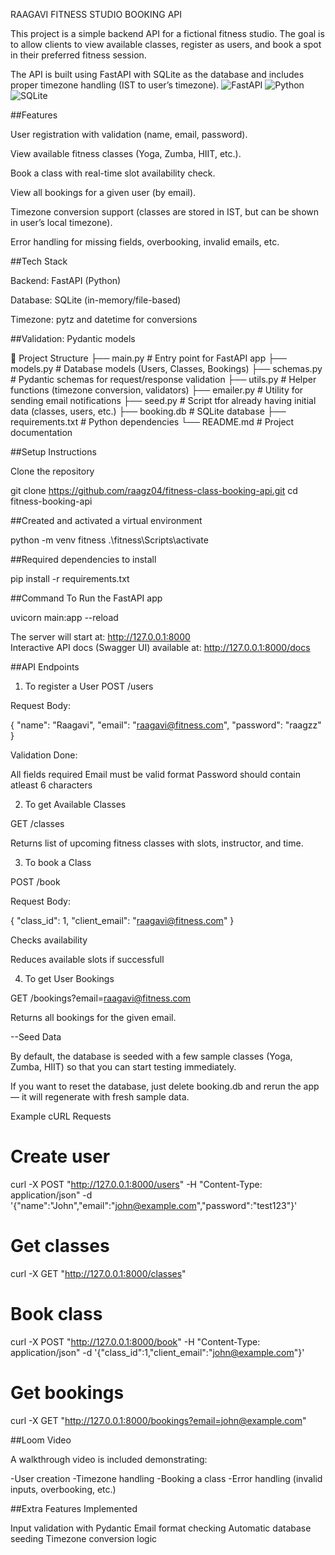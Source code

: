 RAAGAVI FITNESS STUDIO BOOKING API

This project is a simple backend API for a fictional fitness studio. The goal is to allow clients to view available classes, register as users, and book a spot in their preferred fitness session.

The API is built using FastAPI with SQLite as the database and includes proper timezone handling (IST to user’s timezone).
![FastAPI](https://img.shields.io/badge/FastAPI-005571?style=for-the-badge&logo=fastapi)
![Python](https://img.shields.io/badge/Python-3.9%2B-blue?style=for-the-badge&logo=python)
![SQLite](https://img.shields.io/badge/SQLite-07405E?style=for-the-badge&logo=sqlite)


##Features

User registration with validation (name, email, password).

View available fitness classes (Yoga, Zumba, HIIT, etc.).

Book a class with real-time slot availability check.

View all bookings for a given user (by email).

Timezone conversion support (classes are stored in IST, but can be shown in user’s local timezone).

Error handling for missing fields, overbooking, invalid emails, etc.

##Tech Stack

Backend: FastAPI (Python)

Database: SQLite (in-memory/file-based)

Timezone: pytz and datetime for conversions

##Validation: Pydantic models

📂 Project Structure
├── main.py         # Entry point for FastAPI app
├── models.py       # Database models (Users, Classes, Bookings)
├── schemas.py      # Pydantic schemas for request/response validation
├── utils.py        # Helper functions (timezone conversion, validators)
├── emailer.py      # Utility for sending email notifications
├── seed.py         # Script tfor already having initial data (classes, users, etc.)
├── booking.db      # SQLite database 
├── requirements.txt # Python dependencies
└── README.md       # Project documentation


##Setup Instructions

Clone the repository

git clone https://github.com/raagz04/fitness-class-booking-api.git
cd fitness-booking-api


##Created and activated a virtual environment

python -m venv fitness
.\fitness\Scripts\activate

##Required dependencies to install

pip install -r requirements.txt

##Command To Run the FastAPI app

uvicorn main:app --reload

The server will start at: http://127.0.0.1:8000  
Interactive API docs (Swagger UI) available at: http://127.0.0.1:8000/docs

##API Endpoints

1. To register a User
POST /users

Request Body:

{
  "name": "Raagavi",
  "email": "raagavi@fitness.com",
  "password": "raagzz"
}


Validation Done:

All fields required
Email must be valid format
Password should contain atleast 6 characters

2. To get Available Classes

GET /classes

Returns list of upcoming fitness classes with slots, instructor, and time.

3. To book a Class

POST /book

Request Body:

{
  "class_id": 1,
  "client_email": "raagavi@fitness.com"
}

Checks availability

Reduces available slots if successfull

4. To get User Bookings

GET /bookings?email=raagavi@fitness.com

Returns all bookings for the given email.

--Seed Data

By default, the database is seeded with a few sample classes (Yoga, Zumba, HIIT) so that you can start testing immediately.

If you want to reset the database, just delete booking.db and rerun the app — it will regenerate with fresh sample data.

Example cURL Requests
# Create user
curl -X POST "http://127.0.0.1:8000/users" -H "Content-Type: application/json" -d '{"name":"John","email":"john@example.com","password":"test123"}'

# Get classes
curl -X GET "http://127.0.0.1:8000/classes"

# Book class
curl -X POST "http://127.0.0.1:8000/book" -H "Content-Type: application/json" -d '{"class_id":1,"client_email":"john@example.com"}'

# Get bookings
curl -X GET "http://127.0.0.1:8000/bookings?email=john@example.com"

##Loom Video

A walkthrough video is included demonstrating:

-User creation
-Timezone handling
-Booking a class
-Error handling (invalid inputs, overbooking, etc.)

##Extra Features Implemented

Input validation with Pydantic
Email format checking
Automatic database seeding
Timezone conversion logic